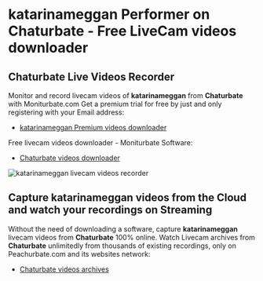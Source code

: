 # katarinameggan Performer on Chaturbate - Free LiveCam videos downloader

## Chaturbate Live Videos Recorder

Monitor and record livecam videos of **katarinameggan** from **Chaturbate** with Moniturbate.com
Get a premium trial for free by just and only registering with your Email address:
* [katarinameggan Premium videos downloader](https://moniturbate.com/request-demo-licence-key.html)

Free livecam videos downloader - Moniturbate Software:
* [Chaturbate videos downloader](https://moniturbate.com/moniturbate-download-software.html)

![katarinameggan livecam videos recorder](https://peachurnet.com/templates/moniturbate-software.png)


## Capture katarinameggan videos from the Cloud and watch your recordings on Streaming

Without the need of downloading a software, capture **katarinameggan** livecam videos from **Chaturbate** 100% online.
Watch Livecam archives from **Chaturbate** unlimitedly from thousands of existing recordings, only on Peachurbate.com and its websites network:
* [Chaturbate videos archives](https://peachurnet.com/)